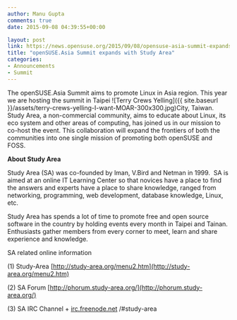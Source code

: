 ```yaml
---
author: Manu Gupta
comments: true
date: 2015-09-08 04:39:55+00:00

layout: post
link: https://news.opensuse.org/2015/09/08/opensuse-asia-summit-expands-with-study-area/
title: "openSUSE.Asia Summit expands with Study Area"
categories:
- Announcements
- Summit
---
```

 

The openSUSE.Asia Summit aims to promote Linux in Asia region. This year
we are hosting the summit in Taipei ![Terry Crews Yelling]({{ site.baseurl }}/assets/terry-crews-yelling-I-want-MOAR-300x300.jpg)City, Taiwan. Study Area, a non-commercial community, aims to educate about Linux, its eco system and other areas of computing, has joined us in our mission to co-host the event. This collaboration will expand the frontiers of both the communities into one single mission of promoting both openSUSE and FOSS.

**About Study Area**

Study Area (SA) was co-founded by lman, V.Bird and Netman in 1999.  SA is aimed at an online IT Learning Center so that novices have a place to find the answers and experts have a place to share knowledge, ranged from networking, programming, web development, database knowledge, Linux, etc.

Study Area has spends a lot of time to promote free and open source software in the country by holding events every month in Taipei and Tainan. Enthusiasts gather members from every corner to meet, learn and share experience and knowledge.

SA related online information

(1) Study-Area [http://study-area.org/menu2.htm](http://study-area.org/menu2.htm)

(2) SA Forum [http://phorum.study-area.org/](http://phorum.study-area.org/)

(3) SA IRC Channel + [irc.freenode.net](http://irc.freenode.net/) /#study-area

		
